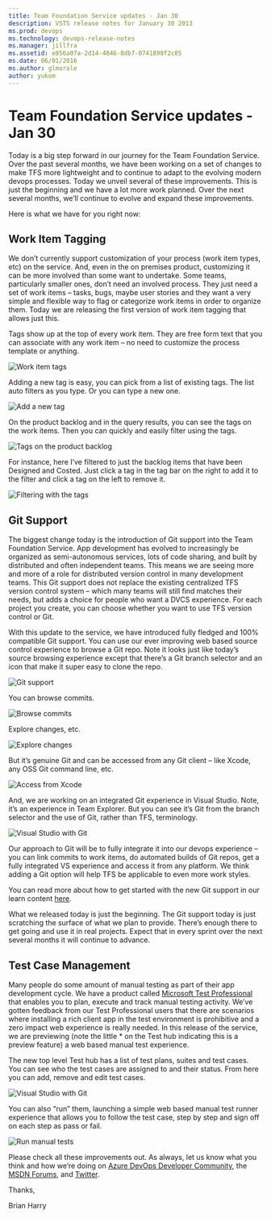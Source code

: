 ```yaml
---
title: Team Foundation Service updates - Jan 30
description: VSTS release notes for January 30 2013
ms.prod: devops
ms.technology: devops-release-notes
ms.manager: jillfra
ms.assetid: e856a07a-2d14-4846-8db7-0741898f2c85
ms.date: 06/01/2016
ms.author: glmorale
author: yukom
---
```


# Team Foundation Service updates - Jan 30

Today is a big step forward in our journey for the Team Foundation Service. Over the past several months, we have been working on a set of changes to make TFS more lightweight and to continue to adapt to the evolving modern devops processes. Today we unveil several of these improvements. This is just the beginning and we have a lot more work planned. Over the next several months, we’ll continue to evolve and expand these improvements.

Here is what we have for you right now:

## Work Item Tagging

We don’t currently support customization of your process (work item types, etc) on the service. And, even in the on premises product, customizing it can be more involved than some want to undertake. Some teams, particularly smaller ones, don’t need an involved process. They just need a set of work items – tasks, bugs, maybe user stories and they want a very simple and flexible way to flag or categorize work items in order to organize them. Today we are releasing the first version of work item tagging that allows just this.

Tags show up at the top of every work item. They are free form text that you can associate with any work item – no need to customize the process template or anything.

![Work item tags](./media/1_30_01.png)

Adding a new tag is easy, you can pick from a list of existing tags. The list auto filters as you type. Or you can type a new one.

![Add a new tag](./media/1_30_02.png)

On the product backlog and in the query results, you can see the tags on the work items. Then you can quickly and easily filter using the tags.

![Tags on the product backlog](./media/1_30_03.png)

For instance, here I’ve filtered to just the backlog items that have been Designed and Costed. Just click a tag in the tag bar on the right to add it to the filter and click a tag on the left to remove it.

![Filtering with the tags](./media/1_30_04.png)

## Git Support

The biggest change today is the introduction of Git support into the Team Foundation Service. App development has evolved to increasingly be organized as semi-autonomous services, lots of code sharing, and built by distributed and often independent teams. This means we are seeing more and more of a role for distributed version control in many development teams. This Git support does not replace the existing centralized TFS version control system – which many teams will still find matches their needs, but adds a choice for people who want a DVCS experience. For each project you create, you can choose whether you want to use TFS version control or Git.

With this update to the service, we have introduced fully fledged and 100% compatible Git support. You can use our ever improving web based source control experience to browse a Git repo. Note it looks just like today’s source browsing experience except that there’s a Git branch selector and an icon that make it super easy to clone the repo.

![Git support](./media/1_30_05.png)

You can browse commits.

![Browse commits](./media/1_30_06.png)

Explore changes, etc.

![Explore changes](./media/1_30_07.png)

But it’s genuine Git and can be accessed from any Git client – like Xcode, any OSS Git command line, etc.

![Access from Xcode](./media/1_30_08.png)

And, we are working on an integrated Git experience in Visual Studio. Note, it’s an experience in Team Explorer. But you can see it’s Git from the branch selector and the use of Git, rather than TFS, terminology.

![Visual Studio with Git](./media/1_30_09.png)

Our approach to Git will be to fully integrate it into our devops experience – you can link commits to work items, do automated builds of Git repos, get a fully integrated VS experience and access it from any platform. We think adding a Git option will help TFS be applicable to even more work styles.

You can read more about how to get started with the new Git support in our learn content [here](/azure/devops/git/share-your-code-in-git-vs-2017?view=azure-devops).

What we released today is just the beginning. The Git support today is just scratching the surface of what we plan to provide. There’s enough there to get going and use it in real projects. Expect that in every sprint over the next several months it will continue to advance.

## Test Case Management

Many people do some amount of manual testing as part of their app development cycle. We have a product called [Microsoft Test Professional](https://www.microsoft.com/download/details.aspx?id=40765) that enables you to plan, execute and track manual testing activity. We’ve gotten feedback from our Test Professional users that there are scenarios where installing a rich client app in the test environment is prohibitive and a zero impact web experience is really needed. In this release of the service, we are previewing (note the little * on the Test hub indicating this is a preview feature) a web based manual test experience.

The new top level Test hub has a list of test plans, suites and test cases. You can see who the test cases are assigned to and their status. From here you can add, remove and edit test cases.

![Visual Studio with Git](./media/1_30_10.png)

You can also “run” them, launching a simple web based manual test runner experience that allows you to follow the test case, step by step and sign off on each step as pass or fail.

![Run manual tests](./media/1_30_11.png)

Please check all these improvements out. As always, let us know what you think and how we’re doing on [Azure DevOps Developer Community](https://developercommunity.visualstudio.com/spaces/21/index.html), the [MSDN Forums](https://social.msdn.microsoft.com/Forums/TFService/threads), and [Twitter](https://twitter.com/search?q=%23tfservice).

Thanks,

Brian Harry
